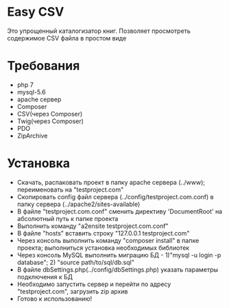 # Easy CSV
Это упрощенный каталогизатор книг. Позволяет просмотреть содержимое CSV файла в простом виде

# Требования
* php 7
* mysql-5.6
* apache сервер
* Composer
* CSV(через Composer)
* Twig(через Composer)
* PDO
* ZipArchive

# Установка
* Скачать, распаковать проект в папку apache сервера (../www); переименовать на "testproject.com"
* Скопировать config файл сервера (../config/testproject.com.conf) в папку сервера (../apache2/sites-available)
* В файле "testproject.com.conf" сменить директиву 'DocumentRoot' на абсолютный путь к папке проекта
* Выполнить команду "a2ensite testproject.com.conf"
* В файле "hosts" вставить строку "127.0.0.1 testproject.com"
* Через консоль выполнить команду "composer install" в папке проекта; выполниться установка необходимых библиотек
* Через консоль MySQL выполнить миграцию БД - 1)"mysql -u login -p database"; 2) "source path/to/sql/db.sql"
* В файле dbSettings.php(../config/dbSettings.php) указать параметры подключения к БД
* Необходимо запустить сервер и перейти по адресу "testproject.com", загрузить zip архив
* Готово к использованию!
